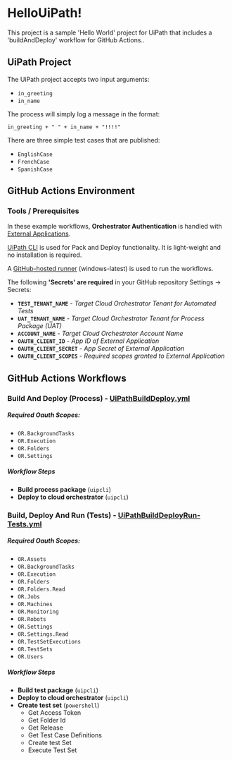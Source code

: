# HelloUiPath!

This project is a sample 'Hello World' project for UiPath that includes a 'buildAndDeploy' workflow for GitHub Actions..

## UiPath Project

The UiPath project accepts two input arguments:
  
- `in_greeting`  
- `in_name`

The process will simply log a message in the format:

	in_greeting + " " + in_name + "!!!!"

There are three simple test cases that are published:
  
- `EnglishCase`  
- `FrenchCase`  
- `SpanishCase`  

## GitHub Actions Environment

### Tools / Prerequisites

In these example workflows, **Orchestrator Authentication** is handled with [External Applications](https://docs.uipath.com/automation-cloud/docs/managing-external-applications). 

[UiPath CLI](https://www.myget.org/feed/uipath-dev/package/nuget/UiPath.CLI) is used for Pack and Deploy functionality. It is light-weight and no installation is required.

A [GitHub-hosted runner](https://docs.github.com/en/actions/using-github-hosted-runners/about-github-hosted-runners) (windows-latest) is used to run the workflows.

The following **'Secrets' are required** in your GitHub repository Settings -> Secrets:

- **`TEST_TENANT_NAME`** - _Target Cloud Orchestrator Tenant for Automated Tests_
- **`UAT_TENANT_NAME`** - _Target Cloud Orchestrator Tenant for Process Package (UAT)_
- **`ACCOUNT_NAME`** - _Target Cloud Orchestrator Account Name_ 
- **`OAUTH_CLIENT_ID`** - _App ID of External Application_
- **`OAUTH_CLIENT_SECRET`** - _App Secret of External Application_
- **`OAUTH_CLIENT_SCOPES`** - _Required scopes granted to External Application_




## GitHub Actions Workflows


### Build And Deploy (Process) - [UiPathBuildDeploy.yml](.github/workflows/UiPathBuildDeploy.yml) 

  

##### Required Oauth Scopes:     
  
- `OR.BackgroundTasks`   
- `OR.Execution`   
- `OR.Folders`   
- `OR.Settings`

##### Workflow Steps

- **Build process package** (`uipcli`)    
- **Deploy to cloud orchestrator** (`uipcli`)    



### Build, Deploy And Run (Tests) - [UiPathBuildDeployRun-Tests.yml](.github/workflows/UiPathBuildDeployRun-Tests.yml)    

##### Required Oauth Scopes:     
- `OR.Assets`   
- `OR.BackgroundTasks`   
- `OR.Execution`   
- `OR.Folders`   
- `OR.Folders.Read`   
- `OR.Jobs`   
- `OR.Machines`   
- `OR.Monitoring`   
- `OR.Robots`   
- `OR.Settings`   
- `OR.Settings.Read`   
- `OR.TestSetExecutions`   
- `OR.TestSets`   
- `OR.Users`
  
##### Workflow Steps

- **Build test package** (`uipcli`)  
- **Deploy to cloud orchestrator** (`uipcli`)    
- **Create test set** (`powershell`)
    - Get Access Token
    - Get Folder Id
    - Get Release
    - Get Test Case Definitions
    - Create test Set
    - Execute Test Set  




